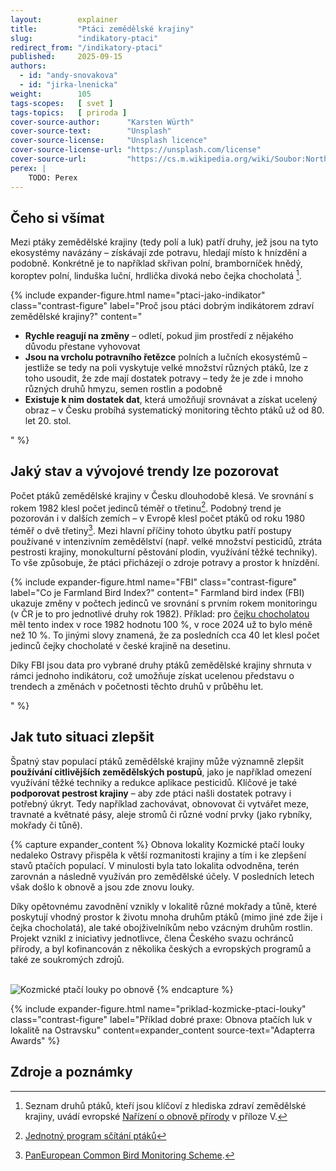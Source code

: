 ```yaml
---
layout:        explainer
title:         "Ptáci zemědělské krajiny"
slug:          "indikatory-ptaci"
redirect_from: "/indikatory-ptaci"
published:     2025-09-15
authors:
  - id: "andy-snovakova"
  - id: "jirka-lnenicka"
weight:        105
tags-scopes:   [ svet ]
tags-topics:   [ priroda ]
cover-source-author:      "Karsten Würth"
cover-source-text:        "Unsplash"
cover-source-license:     "Unsplash licence"
cover-source-license-url: "https://unsplash.com/license"
cover-source-url:         "https://cs.m.wikipedia.org/wiki/Soubor:Northern-Lapwing-Vanellus-vanellus.jpg"
perex: |
    TODO: Perex
---
```



## Čeho si všímat


Mezi ptáky zemědělské krajiny (tedy polí a luk) patří druhy, jež jsou na tyto ekosystémy navázány – získávají zde potravu, hledají místo k hnízdění a podobně. Konkrétně je to například skřivan polní, bramborníček hnědý, koroptev polní, linduška luční, hrdlička divoká nebo čejka chocholatá [^ptaky-NRL].




{% include expander-figure.html
   name="ptaci-jako-indikator"
   class="contrast-figure"
   label="Proč jsou ptáci dobrým indikátorem zdraví zemědělské krajiny?"
   content="
- **Rychle reagují na změny** – odletí, pokud jim prostředí z nějakého důvodu přestane vyhovovat
- **Jsou na vrcholu potravního řetězce** polních a lučních ekosystémů – jestliže se tedy na poli vyskytuje velké množství různých ptáků, lze z toho usoudit, že zde mají dostatek potravy – tedy že je zde i mnoho různých druhů hmyzu, semen rostlin a podobně
- **Existuje k nim dostatek dat**, která umožňují srovnávat a získat ucelený obraz – v Česku probíhá systematický monitoring těchto ptáků už od 80. let 20. stol.


"
%}


## Jaký stav a vývojové trendy lze pozorovat


Počet ptáků zemědělské krajiny v Česku dlouhodobě klesá. Ve srovnání s rokem 1982 klesl počet jedinců téměř o třetinu[^pokles-cr]. Podobný trend je pozorován i v dalších zemích – v Evropě klesl počet ptáků od roku 1980 téměř o dvě třetiny[^pokles-eu].
Mezi hlavní příčiny tohoto úbytku patří postupy používané v intenzivním zemědělství (např. velké množství pesticidů, ztráta pestrosti krajiny, monokulturní pěstování plodin, využívání těžké techniky). To vše způsobuje, že ptáci přicházejí o zdroje potravy a prostor k hnízdění.


{% include expander-figure.html
   name="FBI"
   class="contrast-figure"
   label="Co je Farmland Bird Index?"
   content="
Farmland bird index (FBI) ukazuje změny v počtech jedinců ve srovnání s prvním rokem monitoringu (v ČR je to pro jednotlivé druhy rok 1982). Příklad: pro [čejku chocholatou](https://birds.cz/jpsp/vysledky.php?taxon=487) měl tento index v roce 1982 hodnotu 100 %, v roce 2024 už to bylo méně než 10 %. To jinými slovy znamená, že za posledních cca 40 let klesl počet jedinců čejky chocholaté v české krajině na desetinu.


Díky FBI jsou data pro vybrané druhy ptáků zemědělské krajiny shrnuta v rámci jednoho indikátoru, což umožňuje získat ucelenou představu o trendech a změnách v početnosti těchto druhů v průběhu let.

"
%}


## Jak tuto situaci zlepšit


Špatný stav populací ptáků zemědělské krajiny může významně zlepšit **používání citlivějších zemědělských postupů**, jako je například omezení využívání těžké techniky a redukce aplikace pesticidů. Klíčové je také **podporovat pestrost krajiny** – aby zde ptáci našli dostatek potravy i potřebný úkryt. Tedy například zachovávat, obnovovat či vytvářet meze, travnaté a květnaté pásy, aleje stromů či různé vodní prvky (jako rybníky, mokřady či tůně).


{% capture expander_content %}
Obnova lokality Kozmické ptačí louky nedaleko Ostravy přispěla k větší rozmanitosti krajiny a tím i ke zlepšení stavů ptačích populací. V minulosti byla tato lokalita odvodněna, terén zarovnán a následně využíván pro zemědělské účely. V posledních letech však došlo k obnově a jsou zde znovu louky.


Díky opětovnému zavodnění vznikly v lokalitě různé mokřady a tůně, které poskytují vhodný prostor k životu mnoha druhům ptáků (mimo jiné zde žije i čejka chocholatá), ale také obojživelníkům nebo vzácným druhům rostlin. Projekt vznikl z iniciativy jednotlivce, člena Českého svazu ochránců přírody, a byl kofinancován z několika českých a evropských programů a také ze soukromých zdrojů.


<br>
<img src="/assets-local/figures/{{ page.slug }}/kozmicke-ptaci-louky.jpg" alt="Kozmické ptačí louky po obnově" class="no-lightbox">
{% endcapture %}


{% include expander-figure.html
   name="priklad-kozmicke-ptaci-louky"
   class="contrast-figure"
   label="Příklad dobré praxe: Obnova ptačích luk v lokalitě na Ostravsku"
   content=expander_content
   source-text="Adapterra Awards"
%}


## Zdroje a poznámky
[^ptaky-NRL]: Seznam druhů ptáků, kteří jsou klíčoví z hlediska zdraví zemědělské krajiny, uvádí evropské [Nařízení o obnově přírody](https://eur-lex.europa.eu/eli/reg/2024/1991/oj/eng) v příloze V.
[^pokles-cr]: [Jednotný program sčítání ptáků](https://www.birdlife.cz/co-delame/vyzkum-a-ochrana-ptaku/vyzkum-ptaku/jpsp/)
[^pokles-eu]: [PanEuropean Common Bird Monitoring Scheme](https://pecbms.info/trends-and-indicators/indicators/indicators/E_C_Fa/).
